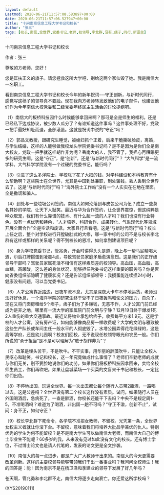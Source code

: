 ```yaml
---
layout: default
Lastmod: 2020-06-21T11:57:08.583897+00:00
date: 2020-06-21T11:57:06.527947+00:00
title: "十问南京信息工程大学书记和校长"
author: "张三"
tags: [校长,南信,全世界,党委书记,老师,校领导,李北群,没有,痞子,同行,新语丝]
---
```


十问南京信息工程大学书记和校长

作者：张三

尊敬的方老师，您好！

您是匡扶正义的旗子。请您拯救这所大学吧，别给这两个家伙毁了她。我是南信大一名职工。

看到南京信息工程大学书记和校长今年的新年祝词---守正创新，与新时代同行，感觉写这稿子的领导真不要脸。现在我向方老师转发致他们的电子邮件，也建议他们作为今年南信大校党委和二级党委年终民主生活会的讨论提纲吧。

（1）南信大的板桥科技园什么时候能够拿回来啊？那可是全是师生的福利。还是已经私下达成协议，被少数人瓜分了？有谁知道这件事吗？这件事处理不好，党政一把手最好知耻而退，全部滚蛋。这就是祝词中说的“守正”吗？

（2）郭品文教授，跟研究生睡觉，被媳妇抓个正着，后来干脆撕破脸皮，离婚，与学生结婚，这样的人能够做我校龙头学院党委书记吗？是不是因为是你们全是南大校友，党政一把手就这样胡作非为呢？丢南大的人，我不管了，我担心再糟蹋更多的研究生啊。这是“守正”，是“创新”，还是“与新时代同行”？ “大气科学”是一流学科，大气科学学院没有一个过硬的党委书记，能行吗？

（3）引进了这么多洋院士，学校除了花了大把的钱，对学科建设和本科教育有什么帮助啊？这些院士在全世界，尤其是中国到处兼职，到处骗钱。丢人丢到全世界去了。这是“与新时代同行”吗？“海外院士工作站”没有一个人实实在在地在里面。全是撒谎和骗人。

（4）到处与一些垃圾公司签约。南信大如何沦落到与皮包公司为伍？成立一些莫名其妙的学院，让天下人耻笑。最近与华为合作签约，让全世界震惊，但这纯粹是哗众取宠，我们有什么靠谱的技术、有什么超一流的人才吗？我们也没有行业特色。没有一点优势和特色，“人才培养、科研合作、成果转化、气象现代化等领域开展全面合作”全是空话和废话。大家且行且看吧。这是“与新时代同行”吗？校长上任之后，整个对学校进行开膛破肚式的大修，哪一家中标的公司不是与校长李北群有这样或那样的关系呢？得不到校长的恩准，如何拿到建设项目呢？

（5）身为学校党委书记，管兆勇，开会时讲得头头是道，晚上与一帮马屁精喝大酒，尔后打牌掼蛋到凌晨4点，导致驾驶员家庭矛盾愈演愈烈。这是我们的正厅级领导干部吗？驾驶员家属死活不相信有这样素质差的校领导。高血压，高血脂，高血糖，高尿酸，这么差的身体状况，能够担任党委书记这样重要的职务吗？你是否向省委组织部隐瞒了健康状况？还是告诉组织部领导：我掼蛋能连续掼24小时，健康没有问题，可以当党委书记。

（6）人才公寓靠近路边，日夜车流不息，尤其是深夜大卡车不停地运货，老师没法好好休息，一个海洋学院的研究生终于受不了日夜轰鸣和论文的压力，自杀了。现在又将门面房租给5个痞子，痞子们为了多赚钱，无恶不作，人才公寓门前已经成为是非之地，哪里有一流大学的家属院门前文明与宁静？12月19日终于爆发1死2人重伤的重大交通事故。最近又将物业承包给痞子，收费每平方米1.9元。这是学校的人才公寓，没有房产证，如何能够像商品房一样收费呢？大学的文明与雅致被这些生产队长或车间主任一般水平的人彻底毁了。水塔公园弄得花花绿绿的，这是高等学府，还是幼儿园啊？校友们回校，无不说现任校领导眼光和农民一般。你们所说的“勇于担当”是不是可以理解为“敢于胡作非为”？

（7）改革是埋头苦干，不是吹牛。不干实事，用华丽的辞藻吹牛，只能让全校人民呕心和耻笑。书记和校长，这一年究竟做成什么事情了？老师们辛勤老师的成就与你们无关，别不要脸地说你们的功劳。如果你们将板桥科技园拿回来，卖给全校师生员工，你们再吹吧。如果让盘城菜场一个买菜的文盲来干书记和校长，一定比你们出色。

（8）不停地出国，玩遍全世界。每一次出去都让每个随行人员带2瓶酒，一路喝过去。这是公差吗？全世界没有第二个校长这样没有素质。试问，如果随行人员在外国喝酒后，急病死了，一查是醉酒，你校长还能干下去吗？中央不是规定周1-5，不准喝酒吗？难道为了喝酒，非出国一趟不可吗？“守正不渝，创新不止”，试问：身不正，如何守正？

（9）校长李北群下死命令，各学院不准招女教师，不留校。光凭第一条，全世界女权主义者就让你滚下台。不留校，意味着我们将培养大批品学兼优的仇人。特别优秀的学生为何不能留校？是不是南大学生可以做南信大老师，而南信大自己的博士毕业生不能呢？60多岁的我，从来没有见过如此没有文化的校长。还有博士学位，不过博士论文也是请人代笔的，发表的论文更是全文抄袭。

（10）南信大的每一点进步，都是广大广大教师干出来的。南信大的今天更需要改革创新。这样的主要校领导能够带领我们干出一番事业吗？我问问全校师生！我的回答是：能！因为南京不是在杨卫泽和季建业的领导下发展了好几年吗？

苍天啊，管兆勇和李北群不走，南信大将逐步走向衰亡。你还爱这所学校吗？

(XYS20190111)

